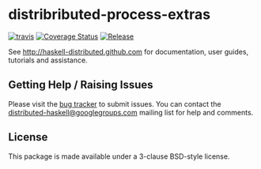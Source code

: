 # distribributed-process-extras
[![travis](https://secure.travis-ci.org/haskell-distributed/distributed-process-extras.png)](http://travis-ci.org/haskell-distributed/distributed-process-extras)
[![Coverage Status](https://coveralls.io/repos/github/haskell-distributed/distributed-process-extras/badge.svg?branch=master)](https://coveralls.io/github/haskell-distributed/distributed-process-extras?branch=master)
[![Release](https://img.shields.io/hackage/v/distributed-process-extras.svg)](https://hackage.haskell.org/package/distributed-process-extras)

See http://haskell-distributed.github.com for documentation, user guides,
tutorials and assistance.

## Getting Help / Raising Issues

Please visit the [bug tracker](https://github.com/haskell-distributed/distributed-process-extras/issues) to submit issues. You can contact the distributed-haskell@googlegroups.com mailing list for help and comments.

## License

This package is made available under a 3-clause BSD-style license.

